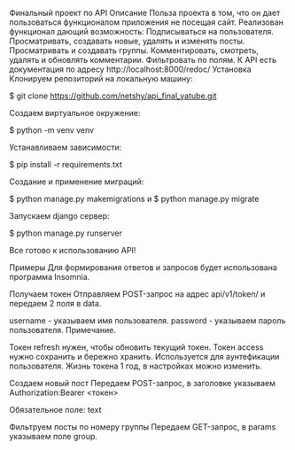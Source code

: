 Финальный проект по API
Описание
Польза проекта в том, что он дает пользоваться функционалом приложения не посещая сайт.
Реализован функционал дающий возможность:
Подписываться на пользователя.
Просматривать, создавать новые, удалять и изменять посты.
Просматривать и создавать группы.
Комментировать, смотреть, удалять и обновлять комментарии.
Фильтровать по полям.
К API есть документация по адресу http://localhost:8000/redoc/
Установка
Клонируем репозиторий на локальную машину:

$ git clone https://github.com/netshy/api_final_yatube.git

Создаем виртуальное окружение:

$ python -m venv venv

Устанавливаем зависимости:

$ pip install -r requirements.txt

Создание и применение миграций:

$ python manage.py makemigrations и $ python manage.py migrate

Запускаем django сервер:

$ python manage.py runserver

Все готово к использованию API!

Примеры
Для формирования ответов и запросов будет использована программа Insomnia.

Получаем токен
Отправляем POST-запрос на адрес api/v1/token/ и передаем 2 поля в data.

username - указываем имя пользователя.
password - указываем пароль пользователя.
Примечание.

Токен refresh нужен, чтобы обновить текущий токен.
Токен access нужно сохранить и бережно хранить. Используется для аунтефикации пользователя.
Жизнь токена 1 год, в настройках можно изменить.


Создаем новый пост
Передаем POST-запрос, в заголовке указываем Authorization:Bearer <токен>

Обязательное поле: text


Фильтруем посты по номеру группы
Передаем GET-запрос, в params указываем поле group.



